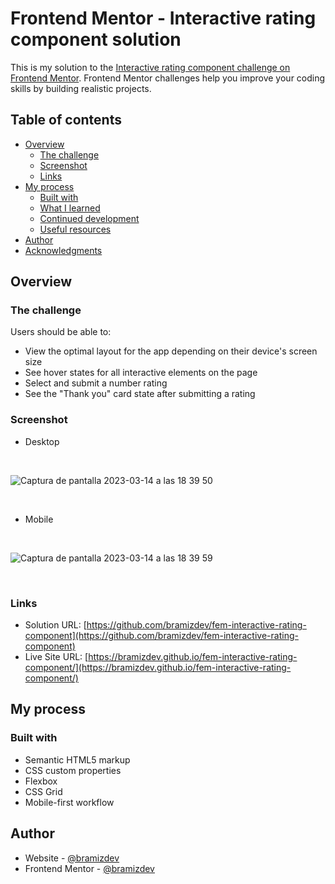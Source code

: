 # Frontend Mentor - Interactive rating component solution

This is my solution to the [Interactive rating component challenge on Frontend Mentor](https://www.frontendmentor.io/challenges/interactive-rating-component-koxpeBUmI). Frontend Mentor challenges help you improve your coding skills by building realistic projects. 

## Table of contents

- [Overview](#overview)
  - [The challenge](#the-challenge)
  - [Screenshot](#screenshot)
  - [Links](#links)
- [My process](#my-process)
  - [Built with](#built-with)
  - [What I learned](#what-i-learned)
  - [Continued development](#continued-development)
  - [Useful resources](#useful-resources)
- [Author](#author)
- [Acknowledgments](#acknowledgments)

## Overview

### The challenge

Users should be able to:

- View the optimal layout for the app depending on their device's screen size
- See hover states for all interactive elements on the page
- Select and submit a number rating
- See the "Thank you" card state after submitting a rating

### Screenshot

- Desktop 

<br>

![Captura de pantalla 2023-03-14 a las 18 39 50](https://user-images.githubusercontent.com/112894363/225174363-39455cda-7431-41aa-875c-d1a17ddadf90.png)

<br>

- Mobile
<br>

![Captura de pantalla 2023-03-14 a las 18 39 59](https://user-images.githubusercontent.com/112894363/225174402-e16ae042-cb23-46cc-b9b2-dcfcc581f542.png)

<br>


### Links

- Solution URL: [https://github.com/bramizdev/fem-interactive-rating-component](https://github.com/bramizdev/fem-interactive-rating-component)
- Live Site URL: [https://bramizdev.github.io/fem-interactive-rating-component/](https://bramizdev.github.io/fem-interactive-rating-component/)

## My process

### Built with

- Semantic HTML5 markup
- CSS custom properties
- Flexbox
- CSS Grid
- Mobile-first workflow

## Author

- Website - [@bramizdev](https://github.com/bramizdev)
- Frontend Mentor - [@bramizdev](https://www.frontendmentor.io/profile/bramizdev)
